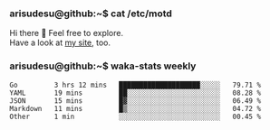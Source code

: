 ### arisudesu@github:~$ cat /etc/motd

Hi there 👋  Feel free to explore.  
Have a look at [my site](https://arisu.dev), too.

### arisudesu@github:~$ waka-stats weekly
<!--START_SECTION:waka-->

```text
Go         3 hrs 12 mins   ████████████████████░░░░░   79.71 %
YAML       19 mins         ██░░░░░░░░░░░░░░░░░░░░░░░   08.28 %
JSON       15 mins         █▓░░░░░░░░░░░░░░░░░░░░░░░   06.49 %
Markdown   11 mins         █▒░░░░░░░░░░░░░░░░░░░░░░░   04.72 %
Other      1 min           ░░░░░░░░░░░░░░░░░░░░░░░░░   00.45 %
```

<!--END_SECTION:waka-->
